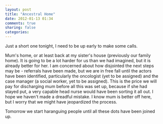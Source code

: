 ```yaml
---
layout: post
title: "Ancestral Home"
date: 2012-01-13 01:34
comments: true
sharing: false
categories: 
---
```


Just a short one tonight, I need to be up early to make some calls.

Mum's home, or at least back at my sister's house (previously our family home). It is going to be a lot harder for us than we had imagined, but it is already better for her. I am concerned about how disjointed the next steps may be - referrals have been made, but we are in free fall until the actors have been identified, particularly the oncologist (yet to be assigned) and the case manager (a social worker, yet to be assigned). This is the price we will pay for discharging mum before all this was set up, because if she had stayed put, a very capable head nurse would have been sorting it all out. I hope we haven't made a dreadful mistake. I know mum is better off here, but I worry that we might have jeopardized the process.

Tomorrow we start haranguing people until all these dots have been joined up.
